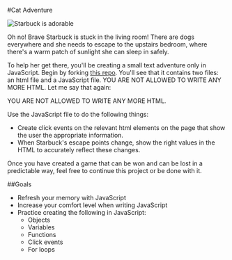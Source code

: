 #Cat Adventure

![Starbuck is adorable](https://github.com/shanghaiellen/cat-adventure/blob/master/starbuck.png)

Oh no! Brave Starbuck is stuck in the living room! There are dogs
everywhere and she needs to escape to the upstairs bedroom, where
there's a warm patch of sunlight she can sleep in safely.

To help her get there, you'll be creating a small text adventure
only in JavaScript. Begin by forking [this repo](https://github.com/shanghaiellen/cat-adventure).
You'll see that it contains two files: an html file and a JavaScript
file. YOU ARE NOT ALLOWED TO WRITE ANY MORE HTML. Let me say that again:

YOU ARE NOT ALLOWED TO WRITE ANY MORE HTML.

Use the JavaScript file to do the following things:

- Create click events on the relevant html elements on the page that
show the user the appropriate information.
- When Starbuck's escape points change, show the right values in the
HTML to accurately reflect these changes.

Once you have created a game that can be won and can be lost in a predictable
way, feel free to continue this project or be done with it.

##Goals
- Refresh your memory with JavaScript
- Increase your comfort level when writing JavaScript
- Practice creating the following in JavaScript:
    - Objects
    - Variables
    - Functions
    - Click events
    - For loops

